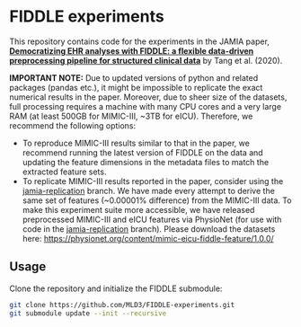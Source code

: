 # FIDDLE experiments

This repository contains code for the experiments in the JAMIA paper, [**Democratizing EHR analyses with FIDDLE: a flexible data-driven preprocessing pipeline for structured clinical data**](https://doi.org/10.1093/jamia/ocaa139) by Tang et al. (2020).

**IMPORTANT NOTE:** Due to updated versions of python and related packages (pandas etc.), it might be impossible to replicate the exact numerical results in the paper. Moreover, due to sheer size of the datasets, full processing requires a machine with many CPU cores and a very large RAM (at least 500GB for MIMIC-III, ~3TB for eICU). Therefore, we recommend the following options:
- To reproduce MIMIC-III results similar to that in the paper, we recommend running the latest version of FIDDLE on the data and updating the feature dimensions in the metadata files to match the extracted feature sets. 
- To replicate MIMIC-III results reported in the paper, consider using the [jamia-replication](https://github.com/MLD3/FIDDLE-experiments/tree/jamia-replication) branch. We have made every attempt to derive the same set of features (~0.00001% difference) from the MIMIC-III data. To make this experiment suite more accessible, we have released preprocessed MIMIC-III and eICU features via PhysioNet (for use with code in the [jamia-replication](https://github.com/MLD3/FIDDLE-experiments/tree/jamia-replication) branch). Please download the datasets here: https://physionet.org/content/mimic-eicu-fiddle-feature/1.0.0/

## Usage
Clone the repository and initialize the FIDDLE submodule:
```bash
git clone https://github.com/MLD3/FIDDLE-experiments.git
git submodule update --init --recursive
```
